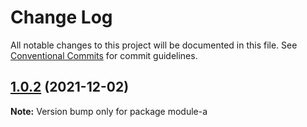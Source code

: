 # Change Log

All notable changes to this project will be documented in this file.
See [Conventional Commits](https://conventionalcommits.org) for commit guidelines.

## [1.0.2](https://github.com/liuqian1996/demo-lerna/compare/module-a@1.0.1...module-a@1.0.2) (2021-12-02)

**Note:** Version bump only for package module-a
